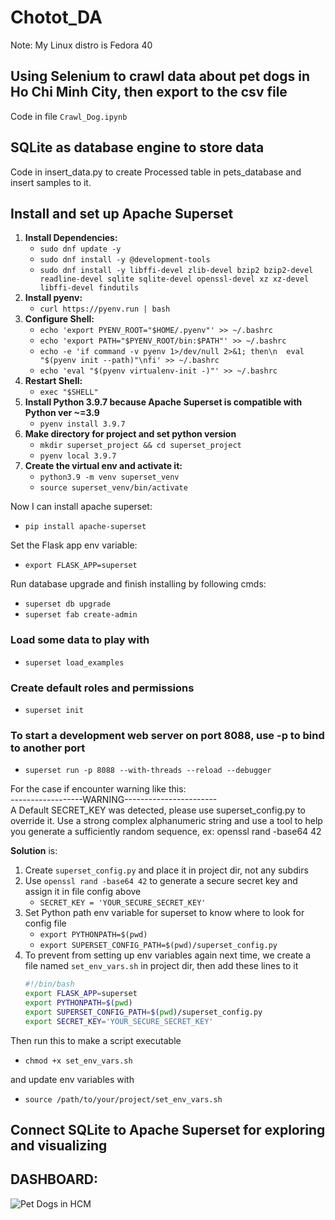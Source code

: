 # Chotot_DA

Note: My Linux distro is Fedora 40

## Using Selenium to crawl data about pet dogs in Ho Chi Minh City, then export to the csv file

Code in file `Crawl_Dog.ipynb`

## SQLite as database engine to store data
Code in insert_data.py to create Processed table in pets_database and insert samples to it.

## Install and set up Apache Superset

1. **Install Dependencies:**
   - `sudo dnf update -y`
   - `sudo dnf install -y @development-tools`
   - `sudo dnf install -y libffi-devel zlib-devel bzip2 bzip2-devel readline-devel sqlite sqlite-devel openssl-devel xz xz-devel libffi-devel findutils`
2. **Install pyenv:**
   - `curl https://pyenv.run | bash`
3. **Configure Shell:**
   - `echo 'export PYENV_ROOT="$HOME/.pyenv"' >> ~/.bashrc`
   - `echo 'export PATH="$PYENV_ROOT/bin:$PATH"' >> ~/.bashrc`
   - `echo -e 'if command -v pyenv 1>/dev/null 2>&1; then\n  eval "$(pyenv init --path)"\nfi' >> ~/.bashrc`
   - `echo 'eval "$(pyenv virtualenv-init -)"' >> ~/.bashrc`
4. **Restart Shell:**
   - `exec "$SHELL"`
5. **Install Python 3.9.7 because Apache Superset is compatible with Python ver ~=3.9**
   - `pyenv install 3.9.7`
6. **Make directory for project and set python version**
   - `mkdir superset_project && cd superset_project`
   - `pyenv local 3.9.7`
7. **Create the virtual env and activate it:**
   - `python3.9 -m venv superset_venv`
   - `source superset_venv/bin/activate`

Now I can install apache superset:
- `pip install apache-superset`

Set the Flask app env variable:
- `export FLASK_APP=superset`

Run database upgrade and finish installing by following cmds:
- `superset db upgrade`
- `superset fab create-admin`

### Load some data to play with

- `superset load_examples`

### Create default roles and permissions

- `superset init`

### To start a development web server on port 8088, use -p to bind to another port

- `superset run -p 8088 --with-threads --reload --debugger`

For the case if encounter warning like this: \
------------------WARNING----------------------- \
A Default SECRET_KEY was detected, please use superset_config.py to override it. Use a strong complex alphanumeric string and use a tool to help you generate a sufficiently random sequence, ex: openssl rand -base64 42

**Solution** is:

1. Create `superset_config.py` and place it in project dir, not any subdirs
2. Use `openssl rand -base64 42` to generate a secure secret key and assign it in file config above
   - `SECRET_KEY = 'YOUR_SECURE_SECRET_KEY'`
3. Set Python path env variable for superset to know where to look for config file
   - `export PYTHONPATH=$(pwd)`
   - `export SUPERSET_CONFIG_PATH=$(pwd)/superset_config.py`
4. To prevent from setting up env variables again next time, we create a file named `set_env_vars.sh` in project dir, then add these lines to it
   ```bash
   #!/bin/bash
   export FLASK_APP=superset
   export PYTHONPATH=$(pwd)
   export SUPERSET_CONFIG_PATH=$(pwd)/superset_config.py
   export SECRET_KEY='YOUR_SECURE_SECRET_KEY'

Then run this to make a script executable
- `chmod +x set_env_vars.sh` 
  
and update env variables with
- `source /path/to/your/project/set_env_vars.sh`
## Connect SQLite to Apache Superset for exploring and visualizing

## DASHBOARD:
![Pet Dogs in HCM](Dashboard/PetDogs.jpg)